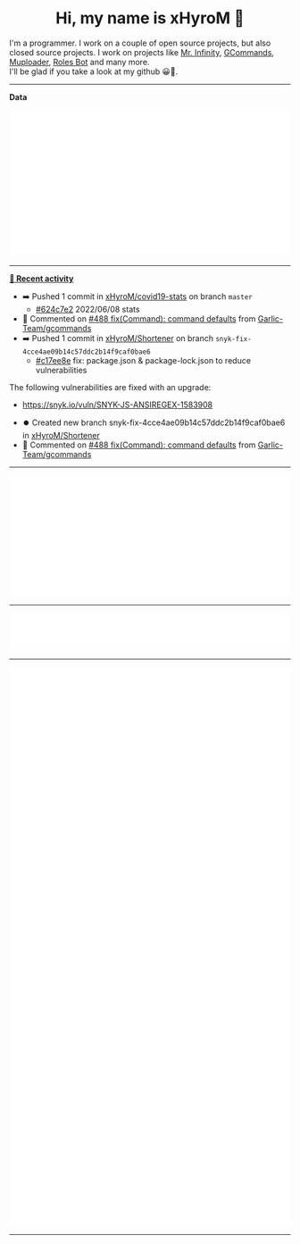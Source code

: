<p align="center">
    <!-- <img src="https://avatars.githubusercontent.com/u/56601352" width="192" alt="hyro's pfp" /> -->
    <h1 align="center">Hi, my name is xHyroM 👋</h1>
</p>

I'm a programmer. I work on a couple of open source projects, but also closed source projects. I work on projects like [Mr. Infinity](https://discord.com/oauth2/authorize?client_id=720321585625694239&scope=bot%20applications.commands&permissions=8&redirect_uri=https://blobs.gq/imanager&prompt=consent&response_type=code), [GCommands](https://github.com/Garlic-Team/GCommands), [Muploader](https://github.com/xHyroM/Muploder), [Roles Bot](https://github.com/xHyroM/roles-bot) and many more.  
I'll be glad if you take a look at my github 😀👀.

___
**Data**

<img src="https://github.com/xHyroM/xHyroM/blob/master/.cache/base.svg">

___

**[📰 Recent activity](https://github.com/xHyroM)**
* ➡️ Pushed 1 commit in [xHyroM/covid19-stats](https://github.com/xHyroM/covid19-stats) on branch `master`
  * [#624c7e2](https://github.com/xHyroM/covid19-stats/commit/624c7e2) 2022/06/08 stats
* 💬 Commented on [#488 fix(Command): command defaults](https://github.com/Garlic-Team/gcommands/issues/488) from [Garlic-Team/gcommands](https://github.com/Garlic-Team/gcommands)
* ➡️ Pushed 1 commit in [xHyroM/Shortener](https://github.com/xHyroM/Shortener) on branch `snyk-fix-4cce4ae09b14c57ddc2b14f9caf0bae6`
  * [#c17ee8e](https://github.com/xHyroM/Shortener/commit/c17ee8e) fix: package.json &amp; package-lock.json to reduce vulnerabilities

The following vulnerabilities are fixed with an upgrade:
- https://snyk.io/vuln/SNYK-JS-ANSIREGEX-1583908
* ⏺️ Created new branch snyk-fix-4cce4ae09b14c57ddc2b14f9caf0bae6 in [xHyroM/Shortener](https://github.com/xHyroM/Shortener)
* 💬 Commented on [#488 fix(Command): command defaults](https://github.com/Garlic-Team/gcommands/issues/488) from [Garlic-Team/gcommands](https://github.com/Garlic-Team/gcommands)


___

<img src="https://github.com/xHyroM/xHyroM/blob/master/.cache/isocalendar.svg">

___

<img src="https://github.com/xHyroM/xHyroM/blob/master/.cache/languages.svg">

___

<img src="https://github.com/xHyroM/xHyroM/blob/master/.cache/achievements.svg">

___
